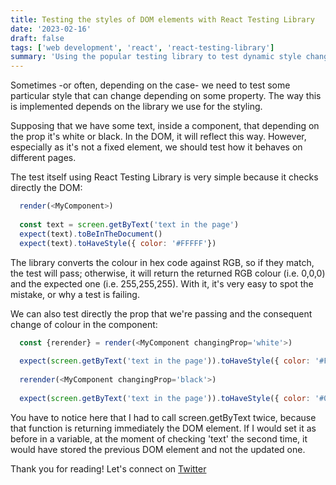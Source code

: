 ```yaml
---
title: Testing the styles of DOM elements with React Testing Library
date: '2023-02-16'
draft: false
tags: ['web development', 'react', 'react-testing-library']
summary: 'Using the popular testing library to test dynamic style changes in our components'
---
```


Sometimes -or often, depending on the case- we need to test some particular style that can change depending on some property.
The way this is implemented depends on the library we use for the styling.

Supposing that we have some text, inside a component, that depending on the prop it's white or black.
In the DOM, it will reflect this way. However, especially as it's not a fixed element, we should test how it behaves on different pages.

The test itself using React Testing Library is very simple because it checks directly the DOM:
```js
  render(<MyComponent>)
  
  const text = screen.getByText('text in the page')
  expect(text).toBeInTheDocument()
  expect(text).toHaveStyle({ color: '#FFFFF'})
```

The library converts the colour in hex code against RGB, so if they match, the test will pass; otherwise, it will return the returned RGB colour (i.e. 0,0,0) and the expected one (i.e. 255,255,255). With it, it's very easy to spot the mistake, or why a test is failing.

We can also test directly the prop that we're passing and the consequent change of colour in the component:
```js
  const {rerender} = render(<MyComponent changingProp='white'>)
  
  expect(screen.getByText('text in the page')).toHaveStyle({ color: '#FFFFF'})
  
  rerender(<MyComponent changingProp='black'>)
  
  expect(screen.getByText('text in the page')).toHaveStyle({ color: '#00000'})
```

You have to notice here that I had to call screen.getByText twice, because that function is returning immediately the DOM element. If I would set it as before in a variable, at the moment of checking 'text' the second time, it would have stored the previous DOM element and not the updated one.


Thank you for reading! Let's connect on [Twitter](https://twitter.com/AlexBuaiscia)
